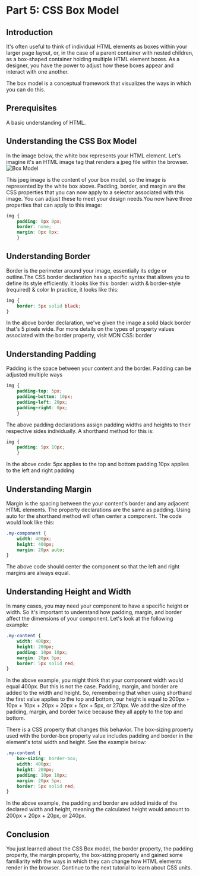 # Part 5: CSS Box Model

## Introduction
It's often useful to think of individual HTML elements as boxes within your larger page layout, or, in the case of a parent container with nested children, as a box-shaped container holding multiple HTML element boxes. As a designer, you have the power to adjust how these boxes appear and interact with one another.

The box model is a conceptual framework that visualizes the ways in which you can do this.

## Prerequisites
A basic understanding of HTML.

## Understanding the CSS Box Model
In the image below, the white box represents your HTML element. Let's imagine it's an HTML image tag that renders a jpeg file within the browser. 
![Box Model](https://upload.wikimedia.org/wikipedia/commons/7/7a/Boxmodell-detail.png)


This jpeg image is the content of your box model, so the image is represented by the white box above. Padding, border, and margin are the CSS properties that you can now apply to a selector associated with this image. You can adjust these to meet your design needs.You now have three properties that can apply to this image:

```css
img {
    padding: 0px 0px;
    border: none;
    margin: 0px 0px;
    }
```

## Understanding Border
Border is the perimeter around your image, essentially its edge or outline.The CSS border declaration has a specific syntax that allows you to define its style efficiently. It looks like this:
border: width & border-style (required) & color
In practice, it looks like this:
```css
img {
    border: 5px solid black;
}
```
In the above border declaration, we've given the image a solid black border that's 5 pixels wide. For more details on the types of property values associated with the border property, visit MDN CSS: border

## Understanding Padding
Padding is the space between your content and the border. Padding can be adjusted multiple ways
```css
img {
    padding-top: 5px;
    padding-bottom: 10px;
    padding-left: 20px;
    padding-right: 0px;
    }
```
The above padding declarations assign padding widths and heights to their respective sides individually. A shorthand method for this is:

```css
img {
    padding: 5px 10px;
    }
```
In the above code:
5px applies to the top and bottom padding
10px applies to the left and right padding

## Understanding Margin
Margin is the spacing between the your content's border and any adjacent HTML elements. The property declarations are the same as padding. Using auto for the shorthand method will often center a component. The code would look like this:
```css
.my-component {
    width: 400px;
    height: 400px;
    margin: 20px auto;
}
```
The above code should center the component so that the left and right margins are always equal.

## Understanding Height and Width
In many cases, you may need your component to have a specific height or width. So it's important to understand how padding, margin, and border affect the dimensions of your component. Let's look at the following example:
```css
.my-content {
    width: 400px;
    height: 200px;
    padding: 10px 10px;
    margin: 20px 5px;
    border: 5px solid red;
}
```
In the above example, you might think that your component width would equal 400px. But this is not the case. Padding, margin, and border are added to the width and height. So, remembering that when using shorthand the first value applies to the top and bottom, our height is equal to 200px + 10px + 10px + 20px + 20px + 5px + 5px, or 270px. We add the size of the padding, margin, and border twice because they all apply to the top and bottom. 

There is a CSS property that changes this behavior. The box-sizing property used with the border-box property value includes padding and border in the element's total width and height. See the example below: 
```css
.my-content {
    box-sizing: border-box;
    width: 400px;
    height: 200px;
    padding: 10px 10px;
    margin: 20px 5px;
    border: 5px solid red;
}
```
In the above example, the padding and border are added inside of the declared width and height, meaning the calculated height would amount to 200px + 20px + 20px, or 240px.

## Conclusion
You just learned about the CSS Box model, the border property, the padding property, the margin property, the box-sizing property and gained some familiarity with the ways in which they can change how HTML elements render in the browser. Continue to the next tutorial to learn about CSS units.
